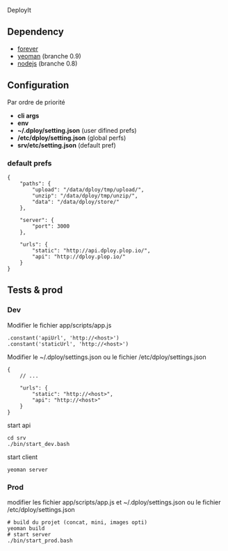 ﻿DeployIt

Dependency
------------

 * [forever](https://github.com/nodejitsu/forever)
 * [yeoman](http://yeoman.io/) (branche 0.9)
 * [nodejs](http://nodejs.org/) (branche 0.8)


Configuration
----------------

Par ordre de priorité

 * __cli args__
 * __env__
 * __~/.dploy/setting.json__ (user difined prefs)
 * __/etc/dploy/setting.json__ (global perfs)
 * __srv/etc/setting.json__ (default pref)


### default prefs
    {
        "paths": {
            "upload": "/data/dploy/tmp/upload/",
            "unzip": "/data/dploy/tmp/unzip/",
            "data": "/data/dploy/store/"
        },

        "server": {
            "port": 3000
        },

        "urls": {
            "static": "http://api.dploy.plop.io/",
            "api": "http://dploy.plop.io/"
        }
    }



Tests & prod
----------------

### Dev

Modifier le fichier app/scripts/app.js

    .constant('apiUrl', 'http://<host>')
    .constant('staticUrl', 'http://<host>')

Modifier le ~/.dploy/settings.json ou le fichier /etc/dploy/settings.json

    {
        // ...

        "urls": {
            "static": "http://<host>",
            "api": "http://<host>"
        }
    }

start api

    cd srv
    ./bin/start_dev.bash

start client

    yeoman server


### Prod

modifier les fichier app/scripts/app.js et  ~/.dploy/settings.json ou le fichier /etc/dploy/settings.json

    # build du projet (concat, mini, images opti)
    yeoman build
    # start server
    ./bin/start_prod.bash
